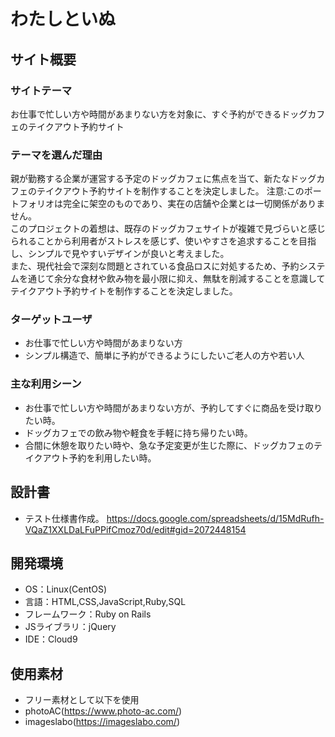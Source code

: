 # わたしといぬ
## サイト概要
### サイトテーマ
お仕事で忙しい方や時間があまりない方を対象に、すぐ予約ができるドッグカフェのテイクアウト予約サイト
### テーマを選んだ理由
親が勤務する企業が運営する予定のドッグカフェに焦点を当て、新たなドッグカフェのテイクアウト予約サイトを制作することを決定しました。
注意:このポートフォリオは完全に架空のものであり、実在の店舗や企業とは一切関係がありません。<br>
このプロジェクトの着想は、既存のドッグカフェサイトが複雑で見づらいと感じられることから利用者がストレスを感じず、使いやすさを追求することを目指し、シンプルで見やすいデザインが良いと考えました。<br>
また、現代社会で深刻な問題とされている食品ロスに対処するため、予約システムを通じて余分な食材や飲み物を最小限に抑え、無駄を削減することを意識してテイクアウト予約サイトを制作することを決定しました。
### ターゲットユーザ
- お仕事で忙しい方や時間があまりない方
- シンプル構造で、簡単に予約ができるようにしたいご老人の方や若い人
### 主な利用シーン
- お仕事で忙しい方や時間があまりない方が、予約してすぐに商品を受け取りたい時。
- ドッグカフェでの飲み物や軽食を手軽に持ち帰りたい時。
- 合間に休憩を取りたい時や、急な予定変更が生じた際に、ドッグカフェのテイクアウト予約を利用したい時。
## 設計書
- テスト仕様書作成。
https://docs.google.com/spreadsheets/d/15MdRufh-VQaZ1XXLDaLFuPPifCmoz70d/edit#gid=2072448154


## 開発環境
- OS：Linux(CentOS)
- 言語：HTML,CSS,JavaScript,Ruby,SQL
- フレームワーク：Ruby on Rails
- JSライブラリ：jQuery
- IDE：Cloud9

## 使用素材
- フリー素材として以下を使用
- photoAC(https://www.photo-ac.com/)
- imageslabo(https://imageslabo.com/)